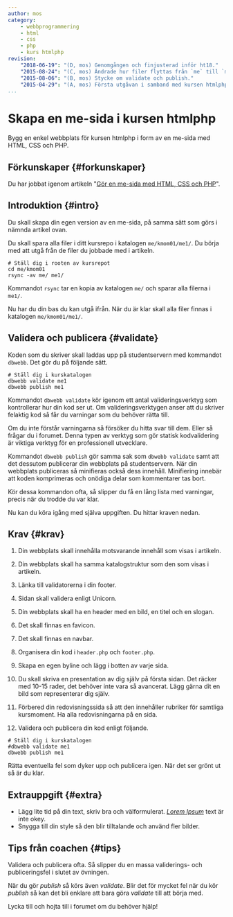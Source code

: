 ```yaml
---
author: mos
category:
    - webbprogrammering
    - html
    - css
    - php
    - kurs htmlphp
revision:
    "2018-06-19": "(D, mos) Genomgången och finjusterad inför ht18."
    "2015-08-24": "(C, mos) Ändrade hur filer flyttas från `me` till `me1`."
    "2015-08-06": "(B, mos) Stycke om validate och publish."
    "2015-04-29": "(A, mos) Första utgåvan i samband med kursen htmlphp v2."
...
```

Skapa en me-sida i kursen htmlphp
==================================

Bygg en enkel webbplats för kursen htmlphp i form av en me-sida med HTML, CSS och PHP.

<!--more-->



Förkunskaper {#forkunskaper}
-----------------------

Du har jobbat igenom artikeln "[Gör en me-sida med HTML, CSS och PHP](kunskap/skapa-en-webbsida-med-html-css-och-php)".



Introduktion {#intro}
-----------------------

Du skall skapa din egen version av en me-sida, på samma sätt som görs i nämnda artikel ovan.

Du skall spara alla filer i ditt kursrepo i katalogen `me/kmom01/me1/`. Du börja med att utgå från de filer du jobbade med i artikeln.

```text
# Ställ dig i rooten av kursrepot
cd me/kmom01
rsync -av me/ me1/
```

Kommandot `rsync` tar en kopia av katalogen `me/` och sparar alla filerna i `me1/`.

Nu har du din bas du kan utgå ifrån. När du är klar skall alla filer finnas i katalogen `me/kmom01/me1/`.



Validera och publicera {#validate}
-----------------------

Koden som du skriver skall laddas upp på studentservern med kommandot `dbwebb`. Det gör du på följande sätt.

```text
# Ställ dig i kurskatalogen
dbwebb validate me1
dbwebb publish me1
```

Kommandot `dbwebb validate` kör igenom ett antal valideringsverktyg som kontrollerar hur din kod ser ut. Om valideringsverktygen anser att du skriver felaktig kod så får du varningar som du behöver rätta till.

Om du inte förstår varningarna så försöker du hitta svar till dem. Eller så frågar du i forumet. Denna typen av verktyg som gör statisk kodvalidering är viktiga verktyg för en professionell utvecklare.

Kommandot `dbwebb publish` gör samma sak som `dbwebb validate` samt att det dessutom publicerar din webbplats på studentservern. När din webbplats publiceras så minifieras också dess innehåll. Minifiering innebär att koden komprimeras och onödiga delar som kommentarer tas bort.

Kör dessa kommandon ofta, så slipper du få en lång lista med varningar, precis när du trodde du var klar. 

Nu kan du köra igång med själva uppgiften. Du hittar kraven nedan.



Krav {#krav}
-----------------------

1. Din webbplats skall innehålla motsvarande innehåll som visas i artikeln.

2. Din webbplats skall ha samma katalogstruktur som den som visas i artikeln.

3. Länka till validatorerna i din footer.

4. Sidan skall validera enligt Unicorn.

5. Din webbplats skall ha en header med en bild, en titel och en slogan.

6. Det skall finnas en favicon.

7. Det skall finnas en navbar.

8. Organisera din kod i `header.php` och `footer.php`.

9. Skapa en egen byline och lägg i botten av varje sida.

10. Du skall skriva en presentation av dig själv på första sidan. Det räcker med 10-15 rader, det behöver inte vara så avancerat. Lägg gärna dit en bild som representerar dig själv.

11. Förbered din redovisningssida så att den innehåller rubriker för samtliga kursmoment. Ha alla redovisningarna på en sida.

12. Validera och publicera din kod enligt följande.

```text
# Ställ dig i kurskatalogen
#dbwebb validate me1
dbwebb publish me1
```

Rätta eventuella fel som dyker upp och publicera igen. När det ser grönt ut så är du klar. 



Extrauppgift {#extra}
-----------------------

* Lägg lite tid på din text, skriv bra och välformulerat. [*Lorem Ipsum*](https://sv.wikipedia.org/wiki/Lorem_ipsum) text är inte okey.
* Snygga till din style så den blir tilltalande och använd fler bilder.



Tips från coachen {#tips}
-----------------------

Validera och publicera ofta. Så slipper du en massa validerings- och publiceringsfel i slutet av övningen.

När du gör *publish* så körs även *validate*. Blir det för mycket fel när du kör *publish* så kan det bli enklare att bara göra *validate* till att börja med.

Lycka till och hojta till i forumet om du behöver hjälp!
